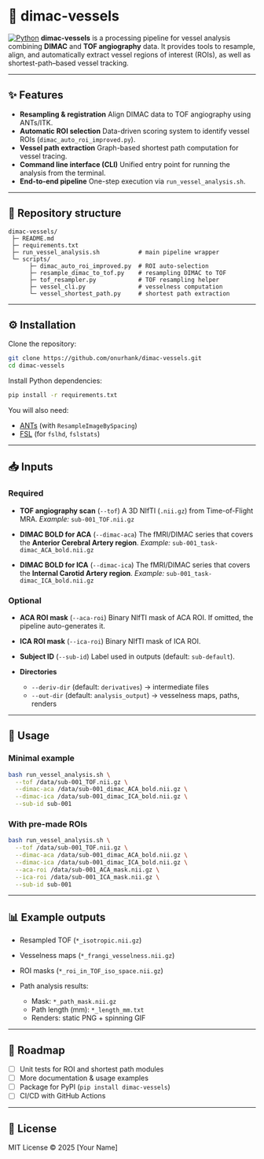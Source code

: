 # 🧠 dimac-vessels

[![Python](https://img.shields.io/badge/python-3.8+-blue.svg)](https://www.python.org/)
**dimac-vessels** is a processing pipeline for vessel analysis combining **DIMAC** and **TOF angiography** data.
It provides tools to resample, align, and automatically extract vessel regions of interest (ROIs), as well as shortest-path–based vessel tracking.

---

## ✨ Features

* **Resampling & registration**
  Align DIMAC data to TOF angiography using ANTs/ITK.
* **Automatic ROI selection**
  Data-driven scoring system to identify vessel ROIs (`dimac_auto_roi_improved.py`).
* **Vessel path extraction**
  Graph-based shortest path computation for vessel tracing.
* **Command line interface (CLI)**
  Unified entry point for running the analysis from the terminal.
* **End-to-end pipeline**
  One-step execution via `run_vessel_analysis.sh`.

---

## 📂 Repository structure

```
dimac-vessels/
 ├─ README.md
 ├─ requirements.txt
 ├─ run_vessel_analysis.sh           # main pipeline wrapper
 └─ scripts/
      ├─ dimac_auto_roi_improved.py  # ROI auto-selection
      ├─ resample_dimac_to_tof.py    # resampling DIMAC to TOF
      ├─ tof_resampler.py            # TOF resampling helper
      ├─ vessel_cli.py               # vesselness computation
      └─ vessel_shortest_path.py     # shortest path extraction
```

---

## ⚙️ Installation

Clone the repository:

```bash
git clone https://github.com/onurhank/dimac-vessels.git
cd dimac-vessels
```

Install Python dependencies:

```bash
pip install -r requirements.txt
```

You will also need:

* [ANTs](http://stnava.github.io/ANTs/) (with `ResampleImageBySpacing`)
* [FSL](https://fsl.fmrib.ox.ac.uk/fsl/fslwiki) (for `fslhd`, `fslstats`)

---

## 📥 Inputs

### Required

* **TOF angiography scan** (`--tof`)
  A 3D NIfTI (`.nii.gz`) from Time-of-Flight MRA.
  *Example:* `sub-001_TOF.nii.gz`

* **DIMAC BOLD for ACA** (`--dimac-aca`)
  The fMRI/DIMAC series that covers the **Anterior Cerebral Artery region**.
  *Example:* `sub-001_task-dimac_ACA_bold.nii.gz`

* **DIMAC BOLD for ICA** (`--dimac-ica`)
  The fMRI/DIMAC series that covers the **Internal Carotid Artery region**.
  *Example:* `sub-001_task-dimac_ICA_bold.nii.gz`

### Optional

* **ACA ROI mask** (`--aca-roi`)
  Binary NIfTI mask of ACA ROI. If omitted, the pipeline auto-generates it.
* **ICA ROI mask** (`--ica-roi`)
  Binary NIfTI mask of ICA ROI.
* **Subject ID** (`--sub-id`)
  Label used in outputs (default: `sub-default`).
* **Directories**

  * `--deriv-dir` (default: `derivatives`) → intermediate files
  * `--out-dir` (default: `analysis_output`) → vesselness maps, paths, renders

---

## 🚀 Usage

### Minimal example

```bash
bash run_vessel_analysis.sh \
  --tof /data/sub-001_TOF.nii.gz \
  --dimac-aca /data/sub-001_dimac_ACA_bold.nii.gz \
  --dimac-ica /data/sub-001_dimac_ICA_bold.nii.gz \
  --sub-id sub-001
```

### With pre-made ROIs

```bash
bash run_vessel_analysis.sh \
  --tof /data/sub-001_TOF.nii.gz \
  --dimac-aca /data/sub-001_dimac_ACA_bold.nii.gz \
  --dimac-ica /data/sub-001_dimac_ICA_bold.nii.gz \
  --aca-roi /data/sub-001_ACA_mask.nii.gz \
  --ica-roi /data/sub-001_ICA_mask.nii.gz \
  --sub-id sub-001
```

---

## 📊 Example outputs

* Resampled TOF (`*_isotropic.nii.gz`)
* Vesselness maps (`*_frangi_vesselness.nii.gz`)
* ROI masks (`*_roi_in_TOF_iso_space.nii.gz`)
* Path analysis results:

  * Mask: `*_path_mask.nii.gz`
  * Path length (mm): `*_length_mm.txt`
  * Renders: static PNG + spinning GIF

---

## 🧩 Roadmap

* [ ] Unit tests for ROI and shortest path modules
* [ ] More documentation & usage examples
* [ ] Package for PyPI (`pip install dimac-vessels`)
* [ ] CI/CD with GitHub Actions

---

## 📜 License

MIT License © 2025 \[Your Name]
